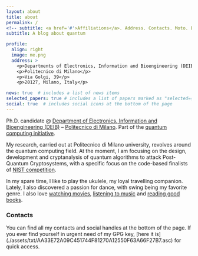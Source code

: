```yaml
---
layout: about
title: about
permalink: /
<!-- subtitle: <a href='#'>Affiliations</a>. Address. Contacts. Moto. Etc. -->
subtitle: A blog about quantum

profile:
  align: right
  image: me.png
  address: >
    <p>Departments of Electronics, Information and Bioengineering (DEIB) </p>
    <p>Politecnico di Milano</p>
    <p>Via Golgi, 39</p>
    <p>20127, Milano, Italy</p>

news: true  # includes a list of news items
selected_papers: true # includes a list of papers marked as "selected={true}"
social: true  # includes social icons at the bottom of the page
---
```


Ph.D. candidate @ [Department of Electronics, Information and Bioengineering (DEIB)](https://www.deib.polimi.it) – [Politecnico di Milano](https://www.polimi.it).
Part of the [quantum computing initiative](https://www.quantum.polimi.it).

My research, carried out at Politecnico di Milano university, revolves around
the quantum computing field. At the moment, I am focusing on the design,
development and cryptanalysis of quantum algorithms to attack Post-Quantum
Cryptosystems, with a specific focus on the code-based finalists of [NIST
competition](https://csrc.nist.gov/projects/post-quantum-cryptography).

In my spare time, I like to play the ukulele, my loyal travelling companion.
Lately, I also discovered a passion for dance, with swing being my favorite
genre. I also love [watching movies](https://letterboxd.com/tigerjack/),
[listening to
music](https://open.spotify.com/playlist/4aWxDlzZuOynhmmmXOHhDv?si=6192591721624709)
and [reading good books](https://www.goodreads.com/user/show/117405756-simone).


<h3 id="gpg-key">Contacts</h3>
You can find all my contacts and social handles at the bottom of the page. 
If you ever find yourself in urgent need of my GPG key, [here it is](./assets/txt/AA33E72A09C451744F81270A12550F63A66F27B7.asc) for quick access.
